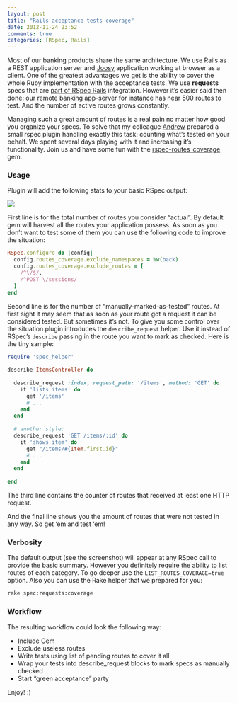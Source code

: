 ```yaml
---
layout: post
title: "Rails acceptance tests coverage"
date: 2012-11-24 23:52
comments: true
categories: [RSpec, Rails]
---
```


Most of our banking products share the same architecture. We use Rails as a REST application server and [Joosy](http://www.joosy.ws) application working at browser as a client. One of the greatest advantages we get is the ability to cover the whole Ruby implementation with the acceptance tests. We use **requests** specs that are [part of RSpec Rails](https://github.com/rspec/rspec-rails#request-specs) integration. However it’s easier said then done: our remote banking app-server for instance has near 500 routes to test. And the number of active routes grows constantly.

Managing such a great amount of routes is a real pain no matter how good you organize your specs. To solve that my colleague [Andrew](http://twitter.com/ImGearHead) prepared a small rspec plugin handling exactly this task: counting what’s tested on your behalf.  We spent several days playing with it and increasing it’s functionality. Join us and have some fun with the [rspec-routes_coverage](https://github.com/inossidabile/rspec-routes_coverage) gem.

### Usage

Plugin will add the following stats to your basic RSpec output:

![](http://f.cl.ly/items/3F0G0l1J250j0a392m1O/rspec.png)

<!-- more -->

First line is for the total number of routes you consider “actual”. By default gem will harvest all the routes your application possess. As soon as you don’t want to test some of them you can use the following code to improve the situation:

```ruby
RSpec.configure do |config|
  config.routes_coverage.exclude_namespaces = %w(back)
  config.routes_coverage.exclude_routes = [
    /^\/$/,
    /^POST \/sessions/
  ]
end
```

Second line is for the number of “manually-marked-as-tested” routes. At first sight it may seem that as soon as your route got a request it can be considered tested. But sometimes it’s not. To give you some control over the situation plugin introduces the `describe_request` helper. Use it instead of RSpec’s `describe` passing in the route you want to mark as checked. Here is the tiny sample:

```ruby
require 'spec_helper'
 
describe ItemsController do
 
  describe_request :index, request_path: '/items', method: 'GET' do
    it 'lists items' do
      get '/items'
      # ...
    end
  end
 
  # another style:
  describe_request 'GET /items/:id' do
    it 'shows item' do
      get "/items/#{Item.first.id}"
      # ...
    end
  end
 
end
```

The third line contains the counter of routes that received at least one HTTP request.

And the final line shows you the amount of routes that were not tested in any way. So get ‘em and test ‘em!

### Verbosity

The default output (see the screenshot) will appear at any RSpec call to provide the basic summary. However you definitely require the ability to list routes of each category. To go deeper use the `LIST_ROUTES_COVERAGE=true` option. Also you can use the Rake helper that we prepared for you:

```sh
rake spec:requests:coverage
```

### Workflow

The resulting workflow could look the following way:

* Include Gem
* Exclude useless routes
* Write tests using list of pending routes to cover it all
* Wrap your tests into describe_request blocks to mark specs as manually checked
* Start “green acceptance” party

Enjoy! :)